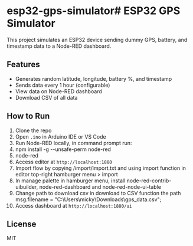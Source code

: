# esp32-gps-simulator# ESP32 GPS Simulator

This project simulates an ESP32 device sending dummy GPS, battery, and timestamp data to a Node-RED dashboard.

## Features

- Generates random latitude, longitude, battery %, and timestamp
- Sends data every 1 hour (configurable)
- View data on Node-RED dashboard
- Download CSV of all data

## How to Run

1. Clone the repo
2. Open `.ino` in Arduino IDE or VS Code
3. Run Node-RED locally, in command prompt run:
4. npm install -g --unsafe-perm node-red
5. node-red
6. Access editor at `http://localhost:1880`
7. Import flow by copying /import/import.txt and using import function in editor top-right hamburger menu > import 
8. In manage palette in hamburger menu, install node-red-contrib-uibuilder, node-red-dashboard and node-red-node-ui-table
9. Change path to download csv in download to CSV function the path msg.filename = "C:\\Users\\micky\\Downloads\\gps_data.csv";
6. Access dashboard at `http://localhost:1880/ui`
## License

MIT